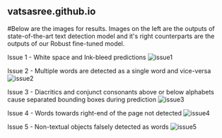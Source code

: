 ## vatsasree.github.io

#Below are the images for results. Images on the left are the outputs of state-of-the-art text detection model and it's right counterparts are the outputs of our Robust fine-tuned model. 

Issue 1 - White space and Ink-bleed predictions
![issue1](https://user-images.githubusercontent.com/99678758/211672387-27fce4dd-6c67-4e4d-a0ec-f747d3913b65.png)

Issue 2 - Multiple words are detected as a single word and vice-versa 
![issue2](https://user-images.githubusercontent.com/99678758/211672389-cb761e91-9f50-4092-a03f-f12f42fe7ba5.png)

Issue 3 - Diacritics and conjunct consonants above or below alphabets cause separated bounding boxes during prediction 
![issue3](https://user-images.githubusercontent.com/99678758/211672302-cb38cef1-9134-46ad-8ae8-d707fdd7b40d.png)

Issue 4 - Words towards right-end of the page not detected
![issue4](https://user-images.githubusercontent.com/99678758/211672325-f8f75b8a-6ee1-410c-a1eb-1975fd5a7a42.png)

Issue 5 - Non-textual objects falsely detected as words
![issue5](https://user-images.githubusercontent.com/99678758/211672344-26e52675-8f20-4443-af5b-d8d03d26c462.png)


